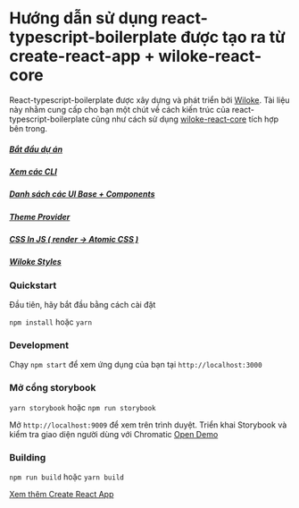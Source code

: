 # Hướng dẫn sử dụng react-typescript-boilerplate được tạo ra từ create-react-app + wiloke-react-core

React-typescript-boilerplate được xây dựng và phát triển bởi [Wiloke](http://wiloke.com/). Tài liệu này nhằm cung cấp
cho bạn một chút về cách kiến trúc của react-typescript-boilerplate cũng như cách sử dụng [wiloke-react-core](https://www.npmjs.com/package/wiloke-react-core) tích hợp bên trong.

##### [Bắt đầu dự án](docs/general/start.md)

##### [Xem các CLI](docs/general/commands.md)

##### [Danh sách các UI Base + Components](https://5f5b43872be3560022d03ffc-yvzedefutx.chromatic.com/?path=/story/ui-base-activityindicator--with-props)

##### [Theme Provider](docs/general/customize-theme.md)

##### [CSS In JS ( render -> Atomic CSS )](docs/css/css-in-js.md)

##### [Wiloke Styles](docs/css/wiloke-styles.md)

### Quickstart

Đầu tiên, hãy bắt đầu bằng cách cài đặt

`npm install` hoặc `yarn`

### Development

Chạy `npm start` để xem ứng dụng của bạn tại `http://localhost:3000`

### Mở cổng storybook

`yarn storybook` hoặc `npm run storybook`

Mở `http://localhost:9009` để xem trên trình duyệt.
Triển khai Storybook và kiểm tra giao diện người dùng với Chromatic [Open Demo](https://5f5b43872be3560022d03ffc-yvzedefutx.chromatic.com/?path=/story/start-welcome--colors)

### Building

`npm run build` hoặc `yarn build`

[Xem thêm Create React App](https://github.com/facebook/create-react-app)
